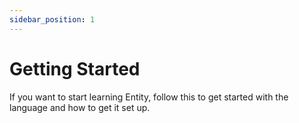 ```yaml
---
sidebar_position: 1
---
```


# Getting Started

If you want to start learning Entity, follow this to get started with the language and how to get it set up.